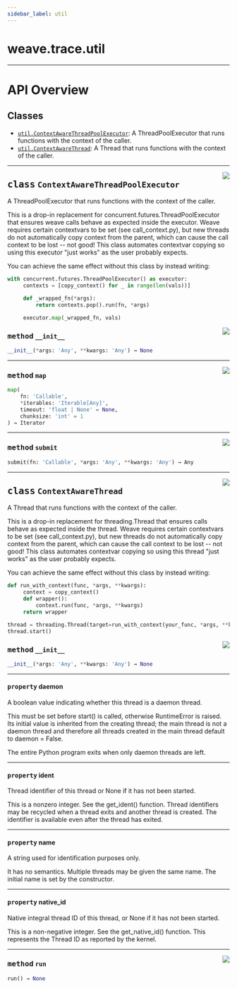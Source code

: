 ```yaml
---
sidebar_label: util
---
```

    

# weave.trace.util



---


# API Overview



## Classes

- [`util.ContextAwareThreadPoolExecutor`](#class-contextawarethreadpoolexecutor): A ThreadPoolExecutor that runs functions with the context of the caller.
- [`util.ContextAwareThread`](#class-contextawarethread): A Thread that runs functions with the context of the caller.




---


<a href="https://github.com/wandb/weave/blob/master/weave/trace/util.py#L40"><img align="right" src="https://img.shields.io/badge/-source-cccccc?style=flat-square" /></a>

## <kbd>class</kbd> `ContextAwareThreadPoolExecutor`
A ThreadPoolExecutor that runs functions with the context of the caller. 

This is a drop-in replacement for concurrent.futures.ThreadPoolExecutor that ensures weave calls behave as expected inside the executor.  Weave requires certain contextvars to be set (see call_context.py), but new threads do not automatically copy context from the parent, which can cause the call context to be lost -- not good!  This class automates contextvar copying so using this executor "just works" as the user probably expects. 

You can achieve the same effect without this class by instead writing: 

```python
with concurrent.futures.ThreadPoolExecutor() as executor:
     contexts = [copy_context() for _ in range(len(vals))]

     def _wrapped_fn(*args):
         return contexts.pop().run(fn, *args)

     executor.map(_wrapped_fn, vals)
``` 

<a href="https://github.com/wandb/weave/blob/master/weave/trace/util.py#L63"><img align="right" src="https://img.shields.io/badge/-source-cccccc?style=flat-square" /></a>

### <kbd>method</kbd> `__init__`

```python
__init__(*args: 'Any', **kwargs: 'Any') → None
```








---

<a href="https://github.com/wandb/weave/blob/master/weave/trace/util.py#L72"><img align="right" src="https://img.shields.io/badge/-source-cccccc?style=flat-square" /></a>

### <kbd>method</kbd> `map`

```python
map(
    fn: 'Callable',
    *iterables: 'Iterable[Any]',
    timeout: 'float | None' = None,
    chunksize: 'int' = 1
) → Iterator
```





---

<a href="https://github.com/wandb/weave/blob/master/weave/trace/util.py#L68"><img align="right" src="https://img.shields.io/badge/-source-cccccc?style=flat-square" /></a>

### <kbd>method</kbd> `submit`

```python
submit(fn: 'Callable', *args: 'Any', **kwargs: 'Any') → Any
```






---

<a href="https://github.com/wandb/weave/blob/master/weave/trace/util.py#L100"><img align="right" src="https://img.shields.io/badge/-source-cccccc?style=flat-square" /></a>

## <kbd>class</kbd> `ContextAwareThread`
A Thread that runs functions with the context of the caller. 

This is a drop-in replacement for threading.Thread that ensures calls behave as expected inside the thread.  Weave requires certain contextvars to be set (see call_context.py), but new threads do not automatically copy context from the parent, which can cause the call context to be lost -- not good!  This class automates contextvar copying so using this thread "just works" as the user probably expects. 

You can achieve the same effect without this class by instead writing: 

```python
def run_with_context(func, *args, **kwargs):
     context = copy_context()
     def wrapper():
         context.run(func, *args, **kwargs)
     return wrapper

thread = threading.Thread(target=run_with_context(your_func, *args, **kwargs))
thread.start()
``` 

<a href="https://github.com/wandb/weave/blob/master/weave/trace/util.py#L124"><img align="right" src="https://img.shields.io/badge/-source-cccccc?style=flat-square" /></a>

### <kbd>method</kbd> `__init__`

```python
__init__(*args: 'Any', **kwargs: 'Any') → None
```






---

#### <kbd>property</kbd> daemon

A boolean value indicating whether this thread is a daemon thread. 

This must be set before start() is called, otherwise RuntimeError is raised. Its initial value is inherited from the creating thread; the main thread is not a daemon thread and therefore all threads created in the main thread default to daemon = False. 

The entire Python program exits when only daemon threads are left. 

---

#### <kbd>property</kbd> ident

Thread identifier of this thread or None if it has not been started. 

This is a nonzero integer. See the get_ident() function. Thread identifiers may be recycled when a thread exits and another thread is created. The identifier is available even after the thread has exited. 

---

#### <kbd>property</kbd> name

A string used for identification purposes only. 

It has no semantics. Multiple threads may be given the same name. The initial name is set by the constructor. 

---

#### <kbd>property</kbd> native_id

Native integral thread ID of this thread, or None if it has not been started. 

This is a non-negative integer. See the get_native_id() function. This represents the Thread ID as reported by the kernel. 



---

<a href="https://github.com/wandb/weave/blob/master/weave/trace/util.py#L128"><img align="right" src="https://img.shields.io/badge/-source-cccccc?style=flat-square" /></a>

### <kbd>method</kbd> `run`

```python
run() → None
```





